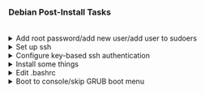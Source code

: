 
### Debian Post-Install Tasks
<br>

<details>
  <summary>Add root password/add new user/add user to sudoers</summary>
<br>

```
# Switch to root
su -

# Add (or change from default) root password:
passwd

# Create new user (changing {username} to desired username)
adduser {username}

# Exit root
exit

# Switch to the new user
su {username}

# Add user account to the sudo group (enter root password when prompted)
su - -c 'gpasswd -a '$USER' sudo'

# Test sudo by listing the contents of the /root directory
exit
su {username}
sudo ls -la /root
```

---

</details>

<details>
  <summary>Set up ssh</summary>

```
# Enable and start sshd at boot time
sudo systemctl enable ssh.service

# Confirm sshd is enabled at boot time
sudo systemctl is-enabled ssh.service

# Check server status
sudo service ssh status

# Start sshd
sudo systemctl start ssh.service

# Restart the server
sudo systemctl restart ssh.service

# Show ip address
ip a | grep "inet "﻿
```

---

</details>

<details>
  <summary>Configure key-based ssh authentication</summary>

```
# Generate keys on the local machine (skip if you already have a key pair):
ssh-keygen -t rsa

# Copy contents of public key file to remote authorized_keys file
# (change {user} & {ip} as needed):
scp ~/.ssh/id_rsa.pub {user}@{ip}:

# Log into remote machine

# Create .ssh directory (if it doesn't already exist):
mkdir -p .ssh

# Copy pub key to authorized_keys file (will be created if it doesn't exist):
cat ~/id_rsa.pub >> ~/.ssh/authorized_keys

# Clean up:
rm ~/id_rsa.pub
```

---

</details>

<details>
  <summary>Install some things</summary>

```
# Run each line separately
sudo apt update
sudo apt upgrade
sudo apt -y install curl openssh-server ii git figlet tldr neofetch deborphan aptitude htop
sudo apt install build-essential dkms linux-headers-$(uname -r)

# Install Oh My Bash
bash -c "$(curl -fsSL https://raw.githubusercontent.com/ohmybash/oh-my-bash/master/tools/install.sh)"

# Install Github CLI (run the following all at once)

type -p curl >/dev/null || (sudo apt update && sudo apt install curl -y)
curl -fsSL https://cli.github.com/packages/githubcli-archive-keyring.gpg | sudo dd of=/usr/share/keyrings/githubcli-archive-keyring.gpg \
&& sudo chmod go+r /usr/share/keyrings/githubcli-archive-keyring.gpg \
&& echo "deb [arch=$(dpkg --print-architecture) signed-by=/usr/share/keyrings/githubcli-archive-keyring.gpg] https://cli.github.com/packages stable main" | sudo tee /etc/apt/sources.list.d/github-cli.list > /dev/null \
&& sudo apt update \
&& sudo apt install gh -y
```

---

</details>

<details>
  <summary>Edit .bashrc</summary>
<br>

_This assumes I've installed everything above_
<br>

Change the theme to `Zork`

<br>
Paste the following at the bottom of .bashrc

```
alias update='sudo apt update && sudo apt -o Dpkg::Options::="--force-confdef" dist-upgrade -y && sudo apt autoremove -y && if sudo test -f /var/run/reboot-required; then read -p "A reboot is required to finish installing updates. Press [ENTER] to reboot now, or [CTRL+C] to cancel and reboot later." && sudo reboot; else echo "A reboot is not required. Exiting..."; fi'

# The text after "figlet" is displayed, so change it as desired...
echo "$(tput bold)$(tput setaf 3)"
figlet Debian!

neofetch
```

```
# Reload .bashrc
source ~/.bashrc
```

---

</details>

<details>
  <summary>Boot to console/skip GRUB boot menu</summary>

```
# Change boot target to console mode
sudo systemctl set-default multi-user.target

# Skip boot options: Change GRUB_TIMEOUT=0
sudo nano /etc/default/grub

# Update grub
sudo update-grub

# Reboot the system
sudo reboot

```

---

</details>
